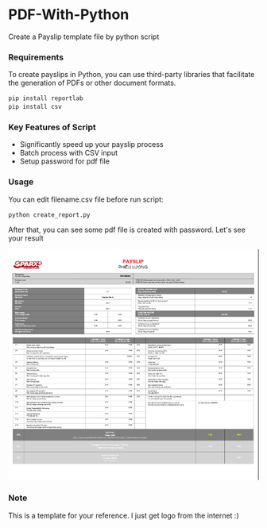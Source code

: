 # PDF-With-Python
Create a Payslip template file by python script

### Requirements
To create payslips in Python, you can use third-party libraries that facilitate the generation of PDFs or other document formats.
```sh
pip install reportlab
pip install csv
```

### Key Features of Script

* Significantly speed up your payslip process
* Batch process with CSV input
* Setup password for pdf file

### Usage

You can edit filename.csv file before run script:
```sh
python create_report.py
```

After that, you can see some pdf file is created with password. Let's see your result

![Image](./Payslip_Template.png)

### Note
This is a template for your reference. I just get logo from the internet :)